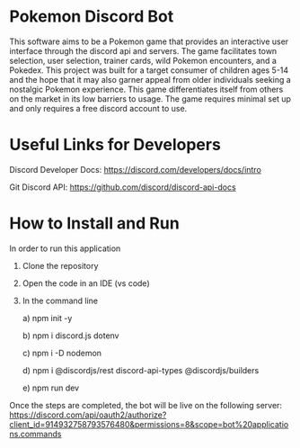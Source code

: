 # Pokemon Discord Bot
This software aims to be a Pokemon game that provides an interactive user interface through the discord api and servers.  The game facilitates town selection, user selection, trainer cards,
wild Pokemon encounters, and a Pokedex.  This project was built for a target consumer of children ages 5-14 and the hope that it may also garner appeal from older individuals seeking a nostalgic Pokemon experience.  This game differentiates itself from others on the market in its low barriers to usage.  The game requires minimal set up
and only requires a free discord account to use.

# Useful Links for Developers
Discord Developer Docs: https://discord.com/developers/docs/intro

Git Discord API: https://github.com/discord/discord-api-docs

# How to Install and Run
In order to run this application
1) Clone the repository
2) Open the code in an IDE (vs code)
3) In the command line

    a) npm init -y

    b) npm i discord.js dotenv

    c) npm i -D nodemon

    d) npm i @discordjs/rest discord-api-types @discordjs/builders

    e) npm run dev

Once the steps are completed, the bot will be live on the following server:
https://discord.com/api/oauth2/authorize?client_id=914932758793576480&permissions=8&scope=bot%20applications.commands
